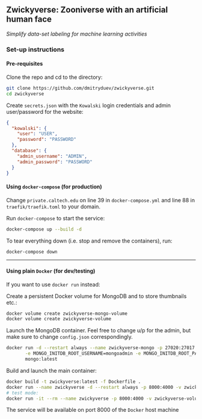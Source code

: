 ## Zwickyverse: Zooniverse with an artificial human face

_Simplify data-set labeling for machine learning activities_


### Set-up instructions

#### Pre-requisites

Clone the repo and cd to the directory:
```bash
git clone https://github.com/dmitryduev/zwickyverse.git
cd zwickyverse
```

Create `secrets.json` with the `Kowalski` login credentials and admin user/password for the website:
```json
{
  "kowalski": {
    "user": "USER",
    "password": "PASSWORD"
  },
  "database": {
    "admin_username": "ADMIN",
    "admin_password": "PASSWORD"
  }
}
```

#### Using `docker-compose` (for production)

Change `private.caltech.edu` on line 39 in `docker-compose.yml` and line 88 in `traefik/traefik.toml` to your domain. 

Run `docker-compose` to start the service:
```bash
docker-compose up --build -d
```

To tear everything down (i.e. stop and remove the containers), run:
```bash
docker-compose down
```

---

#### Using plain `Docker` (for dev/testing)

If you want to use `docker run` instead:

Create a persistent Docker volume for MongoDB and to store thumbnails etc.:
```bash
docker volume create zwickyverse-mongo-volume
docker volume create zwickyverse-volume
```

Launch the MongoDB container. Feel free to change u/p for the admin, 
but make sure to change `config.json` correspondingly.
```bash
docker run -d --restart always --name zwickyverse-mongo -p 27020:27017 -v zwickyverse-mongo-volume:/data/db \
       -e MONGO_INITDB_ROOT_USERNAME=mongoadmin -e MONGO_INITDB_ROOT_PASSWORD=mongoadminsecret \
       mongo:latest
```

Build and launch the main container:
```bash
docker build -t zwickyverse:latest -f Dockerfile .
docker run --name zwickyverse -d --restart always -p 8000:4000 -v zwickyverse-volume:/data --link zwickyverse-mongo:mongo zwickyverse:latest
# test mode:
docker run -it --rm --name zwickyverse -p 8000:4000 -v zwickyverse-volume:/data --link zwickyverse-mongo:mongo zwickyverse:latest
```

The service will be available on port 8000 of the `Docker` host machine